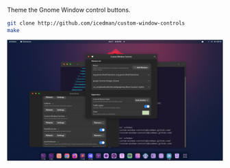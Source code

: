 Theme the Gnome Window control buttons.

```sh
git clone http://github.com/icedman/custom-window-controls
make
```

![Screenshot](https://raw.githubusercontent.com/icedman/custom-window-controls/main/screenshots/Screenshot%20from%202022-11-07%2020-50-36.png)
